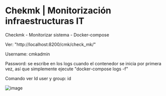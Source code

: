 # Chekmk | Monitorización infraestructuras IT
Checkmk - Monitorizar sistema - Docker-compose

Ver: "http://localhost:8200/cmk/check_mk/"

Username: cmkadmin

Password: se escribe en los logs cuando el contenedor se inicia por primera vez, así que simplemente ejecute "docker-compose logs -f"

Comando ver Id user y group: id

![image](https://github.com/user-attachments/assets/c28a1580-8960-4487-9d36-f7c65931bed1)
